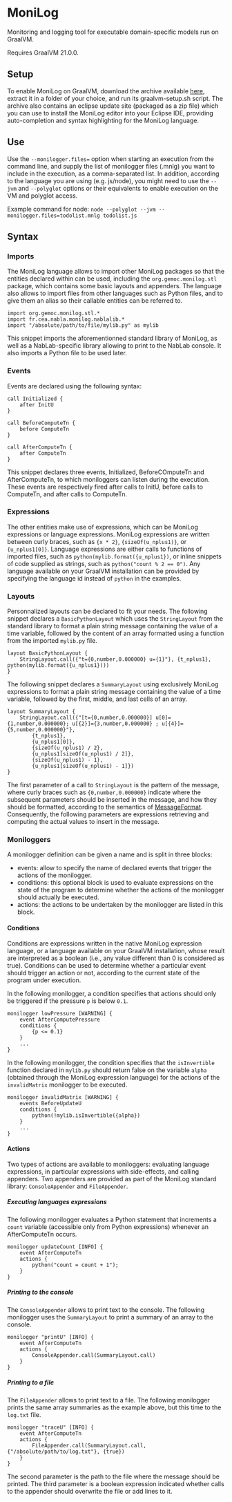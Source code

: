 # MoniLog
Monitoring and logging tool for executable domain-specific models run on GraalVM.

Requires GraalVM 21.0.0.

## Setup

To enable MoniLog on GraalVM, download the archive available [here](https://github.com/gemoc/monilog/releases/tag/v1.0.0), extract it in a folder of your choice, and run its graalvm-setup.sh script. The archive also contains an eclipse update site (packaged as a zip file) which you can use to install the MoniLog editor into your Eclipse IDE, providing auto-completion and syntax highlighting for the MoniLog language.

## Use

Use the `--monilogger.files=` option when starting an execution from the command line, and supply the list of monilogger files (.mnlg) you want to include in the execution, as a comma-separated list.
In addition, according to the language you are using (e.g. js/node), you might need to use the `--jvm` and `--polyglot` options or their equivalents to enable execution on the VM and polyglot access.

Example command for node: `node --polyglot --jvm --monilogger.files=todolist.mnlg todolist.js`

## Syntax

### Imports

The MoniLog language allows to import other MoniLog packages so that the entities declared within can be used, including the `org.gemoc.monilog.stl` package, which contains some basic layouts and appenders. The language also allows to import files from other languages such as Python files, and to give them an alias so their callable entities can be referred to.

```
import org.gemoc.monilog.stl.*
import fr.cea.nabla.monilog.nablalib.*
import "/absolute/path/to/file/mylib.py" as mylib
```

This snippet imports the aforementionned standard library of MoniLog, as well as a NabLab-specific library allowing to print to the NabLab console.
It also imports a Python file to be used later.

### Events

Events are declared using the following syntax:

```
call Initialized {
	after InitU
}

call BeforeComputeTn {
	before ComputeTn
}

call AfterComputeTn {
	after ComputeTn
}
```

This snippet declares three events, Initialized, BeforeCOmputeTn and AfterComputeTn, to which moniloggers can listen during the execution. These events are respectively fired after calls to InitU, before calls to ComputeTn, and after calls to ComputeTn.

### Expressions

The other entities make use of expressions, which can be MoniLog expressions or language expressions. MoniLog expressions are written between curly braces, such as `{x * 2}`, `{sizeOf(u_nplus1)}`, or `{u_nplus1[0]}`. Language expressions are either calls to functions of imported files, such as `python(mylib.format({u_nplus1})`, or inline snippets of code supplied as strings, such as `python("count % 2 == 0")`. Any language available on your GraalVM installation can be provided by specifying the language id instead of `python` in the examples.


### Layouts

Personnalized layouts can be declared to fit your needs.
The following snippet declares a `BasicPythonLayout` which uses the `StringLayout` from the standard library to format a plain string message containing the value of a time variable, followed by the content of an array formatted using a function from the imported `mylib.py` file.

```
layout BasicPythonLayout {
	StringLayout.call({"t={0,number,0.000000} u={1}"}, {t_nplus1}, python(mylib.format({u_nplus1})))
}
```

The following snippet declares a `SummaryLayout` using exclusively MoniLog expressions to format a plain string message containing the value of a time variable, followed by the first, middle, and last cells of an array.

```
layout SummaryLayout {
	StringLayout.call({"[t={0,number,0.000000}] u[0]={1,number,0.000000}; u[{2}]={3,number,0.000000} ; u[{4}]={5,number,0.000000}"},
		{t_nplus1},
		{u_nplus1[0]},
		{sizeOf(u_nplus1) / 2},
		{u_nplus1[sizeOf(u_nplus1) / 2]},
		{sizeOf(u_nplus1) - 1},
		{u_nplus1[sizeOf(u_nplus1) - 1]})
}
```

The first parameter of a call to `StringLayout` is the pattern of the message, where curly braces such as `{0,number,0.000000}` indicate where the subsequent parameters should be inserted in the message, and how they should be formatted, according to the semantics of [MessageFormat](https://docs.oracle.com/en/java/javase/11/docs/api/java.base/java/text/MessageFormat.html?is-external=true).
Consequently, the following parameters are expressions retrieving and computing the actual values to insert in the message.

### Moniloggers

A monilogger definition can be given a name and is split in three blocks:

 - events: allow to specify the name of declared events that trigger the actions of the monilogger.
 - conditions: this optional block is used to evaluate expressions on the state of the program to determine whether the actions of the monilogger should actually be executed.
 - actions: the actions to be undertaken by the monilogger are listed in this block.

#### Conditions

Conditions are expressions written in the native MoniLog expression language, or a language available on your GraalVM installation, whose result are interpreted as a boolean (i.e., any value different than 0 is considered as true).
Conditions can be used to determine whether a particular event should trigger an action or not, according to the current state of the program under execution.

In the following monilogger, a condition specifies that actions should only be triggered if the pressure `p` is below `0.1`.

```
monilogger lowPressure [WARNING] {
	event AfterComputePressure
	conditions {
		{p <= 0.1}
	}
	...
}
```

In the following monilogger, the condition specifies that the `isInvertible` function declared in `mylib.py` should return false on the variable `alpha` (obtained through the MoniLog expression language) for the actions of the `invalidMatrix` monilogger to be executed.

```
monilogger invalidMatrix [WARNING] {
	events BeforeUpdateU
	conditions {
		python(!mylib.isInvertible({alpha})
	}
	...
}
```

#### Actions

Two types of actions are available to moniloggers: evaluating language expressions, in particular expressions with side-effects, and calling appenders.
Two appenders are provided as part of the MoniLog standard library: `ConsoleAppender` and `FileAppender`.

##### Executing languages expressions

The following monilogger evaluates a Python statement that increments a `count` variable (accessible only from Python expressions) whenever an AfterComputeTn occurs.

```
monilogger updateCount [INFO] {
	event AfterComputeTn
	actions {
		python("count = count + 1");
	}
}
```

##### Printing to the console

The `ConsoleAppender` allows to print text to the console.
The following monilogger uses the `SummaryLayout` to print a summary of an array to the console.

```
monilogger "printU" [INFO] {
	event AfterComputeTn
	actions {
		ConsoleAppender.call(SummaryLayout.call)
	}
}
```

##### Printing to a file

The `FileAppender` allows to print text to a file.
The following monilogger prints the same array summaries as the example above, but this time to the `log.txt` file.

```
monilogger "traceU" [INFO] {
	event AfterComputeTn
	actions {
		FileAppender.call(SummaryLayout.call, {"/absolute/path/to/log.txt"}, {true})
	}
}
```

The second parameter is the path to the file where the message should be printed.
The third parameter is a boolean expression indicated whether calls to the appender should overwrite the file or add lines to it.

